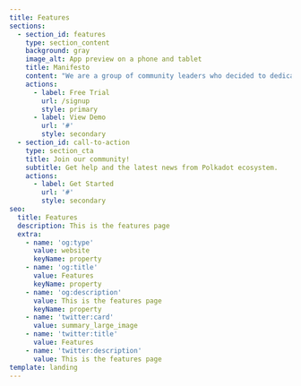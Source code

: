 ```yaml
---
title: Features
sections:
  - section_id: features
    type: section_content
    background: gray
    image_alt: App preview on a phone and tablet
    title: Manifesto
    content: "We are a group of community leaders who decided to dedicate their professional lives to the Polkadot and its diverse ecosystem.\_\n\nEach of us created his own community, published the content, started validating on the network, and promoted Polkadot and its projects as much as he could. But most importantly, we started doing this because of the passion we share for the wonderful cryptocurrency technology - and the most promising project that is out there, the Polkadot!\n\nAside from publishing articles on Medium, tweeting about the newest events in the ecosystem, and supporting our community in understanding various aspects of Polkadot, we also validate on the network. We understand validation not only as a way to earn some profits (although that’s a nice bonus), we take it as a service to the network. What we care about the most is a healthy and organic growth of the ecosystem and we believe that only validators with deep roots in the community can provide that.\n\nUnfortunately, validating has become a business for many. There are big companies with enormous funding specialized in running their nodes - they usually run them on many networks and their only goal is increasing the profits. They do not care about the network, they do not care about the community and they definitely do not care about small players, believing in the better, decentralized world. Our opinion is that this is not how Satoshi Nakamoto imagined a trustless society, full of independent individuals and communities not only running the network but also supporting its users.\n\n\n\nAnd this is why we decided to join our forces, earn the trust of the community and become one of the strongest supporters of the Polkadot Ecosystem. So let us present you our manifesto, the set of principles we will always honor!\n"
    actions:
      - label: Free Trial
        url: /signup
        style: primary
      - label: View Demo
        url: '#'
        style: secondary
  - section_id: call-to-action
    type: section_cta
    title: Join our community!
    subtitle: Get help and the latest news from Polkadot ecosystem.
    actions:
      - label: Get Started
        url: '#'
        style: secondary
seo:
  title: Features
  description: This is the features page
  extra:
    - name: 'og:type'
      value: website
      keyName: property
    - name: 'og:title'
      value: Features
      keyName: property
    - name: 'og:description'
      value: This is the features page
      keyName: property
    - name: 'twitter:card'
      value: summary_large_image
    - name: 'twitter:title'
      value: Features
    - name: 'twitter:description'
      value: This is the features page
template: landing
---
```

